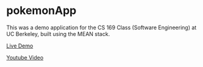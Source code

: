 pokemonApp
==========

This was a demo application for the CS 169 Class (Software Engineering) at UC Berkeley, built using the MEAN stack.

[Live Demo](http://meanpokemonapp.herokuapp.com)

[Youtube Video](https://www.youtube.com/watch?v=y8RWHhkfuh4&list=UUvMCJRFhsJxSWy84ewveuWQ)


